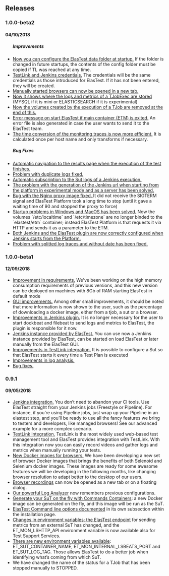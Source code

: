 <div class="range range-xs-left">
<div class="cell-xs-10 cell-lg-6 text-md-left inset-md-right-80 cell-lg-push-1 offset-top-50 offset-lg-top-0">
<h2 id="content" class="h1">Releases</h2>
</div>
</div>

<div id="1.0.0-beta1">
<h3 class="small-subtitle">1.0.0-beta2</h3>
<h4 class="smaller-subtitle">04/10/2018</h4>

<ul>
<h5 class="smaller-subtitle">Improvements</h5>
<li><a target="_blank" href="/docs/deploying/ubuntu/#elastestData">Now you can configure the ElasTest data folder at startup.</a> If the folder is changed in future startups, the contents of the config folder must be copied if TL was reached at any time.</li>
<li><a target="_blank" href="javascript:void(0);">TestLink and Jenkins credentials.</a> The credentials will be the same credentials as those introduced for ElasTest. If it has not been entered, they will be created.</li>
<li><a target="_blank" href="/docs/web-browsers/manual-browsers/">Manually started browsers can now be opened in a new tab.</a></li>
<li><a target="_blank" href="javascript:void(0);">Now it shows where the logs and metrics of a TJobExec are stored</a> (MYSQL if it is mini or ELASTICSEARCH if it is experimental)</li>
<li><a target="_blank" href="javascript:void(0);">Now the volumes created by the execution of a TJob are removed at the end of this.</a></li>
<li><a target="_blank" href="javascript:void(0);">Error message on start ElasTest if main container (ETM) is exited.</a> An error file is also generated in case the user wants to send it to the ElasTest team.</li>
<li><a target="_blank" href="javascript:void(0);">The time conversion of the monitoring traces is now more efficient.</a> It is calculated once per host name and only transforms if necessary.</li>

<h5 class="smaller-subtitle">Bug Fixes</h5>
<li><a target="_blank" href="javascript:void(0);">Automatic navigation to the results page when the execution of the test finishes.</a></li>
<li><a target="_blank" href="javascript:void(0);">Problem with duplicate logs fixed.</a></li>
<li><a target="_blank" href="/docs/jenkins/advanced-example/">Automatic subscription to the Sut logs of a Jenkins execution.</a></li>
<li><a target="_blank" href="javascript:void(0);">The problem with the generation of the Jenkins url when starting from the platform in experimental mode and as a server has been solved.</a> </li>
<li><a target="_blank" href="javascript:void(0);">Bug with the Nginx proxy image fixed. </a> It did not receive the SIGTERM signal and ElasTest Platform took a long time to stop (until it gave a waiting time of 90 and stopped the proxy to force)</li>
<li><a target="_blank" href="javascript:void(0);">Startup problems in Windows and MacOS has been solved.</a> Now the volumes `/etc/localtime` and `/etc/timezone` are no longer binded to the `elastest/etm` container; instead ElasTest Platform is that requests it via HTTP and sends it as a parameter to the ETM.</li>
<li><a target="_blank" href="javascript:void(0);">Both Jenkins and the ElasTest plugin are now correctly configured when Jenkins starts from the Platform.</a></li>
<li><a target="_blank" href="javascript:void(0);">Problem with splitted log traces and without date has been fixed.</a></li>


</ul>
</div>

<div id="1.0.0-beta1">
<h3 class="small-subtitle">1.0.0-beta1</h3>
<h4 class="smaller-subtitle">12/09/2018</h4>

<ul>
<li><a target="_blank" href="/docs/try-elastest/">Improvement in requirements.</a> We've been working on the high memory consumption requirements of previous versions, and this new version can be deployed on machines with 8Gb of RAM starting ElasTest in default mode</li>

<li><a href="">GUI improvements.</a> Among other small improvements, it should be noted that more information is now shown to the user, such as the percentage of downloading a docker image, either from a tjob, a sut or a browser.</li>

<li><a target="_blank" href="/docs/jenkins/">Improvements in Jenkins plugin.</a> It is no longer necessary for the user to start dockbeat and filebeat to send logs and metrics to ElasTest, the plugin is responsible for it now.</li>

<li><a target="_blank" href="/docs/jenkins/">Jenkins instance provided by ElasTest.</a> You can use now a Jenkins instance provided by ElasTest, can be started on load ElasTest or later manually from the ElasTest GUI.</li>

<li><a target="_blank" href="/docs/testlink/">Improvements in TestLink integration.</a> It is possible to configure a Sut so that ElasTest starts it every time a Test Plan is executed</li>

<li><a target="_blank" href="/docs/log-analyzer/">Improvements in log analysis.</a></li>

<li><a href="javascript:void(0);">Bug fixes.</a></li>
</ul>
</div>

<div id="0.9.1">
<h3 class="small-subtitle">0.9.1</h3>
<h4 class="smaller-subtitle">09/05/2018</h4>

<ul>
<li><a target="_blank" href="/docs/jenkins/">Jenkins integration.</a> You don’t need to abandon your CI tools. Use ElasTest straight from your Jenkins jobs (Freestyle or Pipeline). For instance, if you’re using Pipeline jobs, just wrap up your Pipeline in an elastest step, and you’ll be ready to use all the fancy features we bring to testers and developers, like managed browsers! See our advanced example for a more complex scenario.</li>

<li><a target="_blank" href="/docs/testlink/">TestLink integration.</a> TestLink is the most widely used web-based test management tool and ElasTest provides integration with TestLink. With this integration now you can easily record videos and gather logs and metrics when manually running your tests.</li>

<li><a target="_blank" href="https://hub.docker.com/u/elastestbrowsers/">New Docker images for browsers.</a> We have been developing a new set of browser Docker images that brings the benefits of both Selenoid and Selenium docker images. These images are ready for some awesome features we will be developing in the following months, like changing browser resolution to adapt better to the desktop of our users.</li>

<li><a target="_blank" href="/docs/web-browsers/manual-browsers/">Browser recordings</a> can now be opened as a new tab or on a floating dialog.</li>

<li><a target="_blank" href="/docs/log-analyzer/">Our powerful Log Analyzer</a> now remembers previous configurations.</li>

<li><a target="_blank" href="/docs/testing/sut/">Generate your SuT on the fly with Commands Containers</a>: a new Docker image can be generated on the fly, and this image will be run as the SuT.</li>

<li><a target="_blank" href="/docs/docs/try-elastest/">ElasTest Command line options documented</a> in its own subsection within the installation page.</li>

<li><a target="_blank" href="/docs/testing/environment-variables/">Changes in environment variables: the ElasTest endpoint</a> for sending metrics from an external SuT has changed, and the ET_MON_LSHTTP_API environment variable is now available also for Test Support Services.</li>

<li><a target="_blank" href="/docs/testing/environment-variables/">There are new environment variables available</a>: ET_SUT_CONTAINER_NAME, ET_MON_INTERNAL_LSBEATS_PORT and ET_SUT_LOG_TAG. Those allows ElasTest to do a better job when identifying what’s coming from which SuT.</li>

<li>We have changed the name of the status for a TJob that has been stopped manually to STOPPED.</li>
</ul>
</div>
